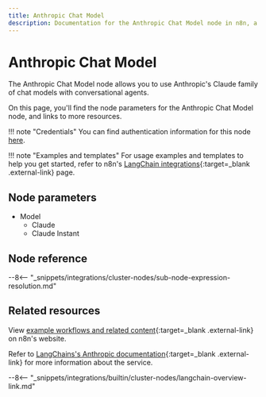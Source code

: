 ```yaml
---
title: Anthropic Chat Model
description: Documentation for the Anthropic Chat Model node in n8n, a workflow automation platform. Includes details of operations and configuration, and links to examples and credentials information.
---
```


# Anthropic Chat Model

The Anthropic Chat Model node allows you to use Anthropic's Claude family of chat models with conversational agents.

On this page, you'll find the node parameters for the Anthropic Chat Model node, and links to more resources.

!!! note "Credentials"
    You can find authentication information for this node [here](/integrations/builtin/credentials/anthropic/).

!!! note "Examples and templates"
	For usage examples and templates to help you get started, refer to n8n's [LangChain integrations](https://n8n.io/integrations/anthropic-chat-model/){:target=_blank .external-link} page.
	
## Node parameters

* Model
	* Claude
	* Claude Instant

## Node reference

--8<-- "_snippets/integrations/cluster-nodes/sub-node-expression-resolution.md"

## Related resources

View [example workflows and related content](https://n8n.io/integrations/anthropic-chat-model/){:target=_blank .external-link} on n8n's website.

Refer to [LangChains's Anthropic documentation](https://js.langchain.com/docs/modules/model_io/models/chat/integrations/anthropic){:target=_blank .external-link} for more information about the service.

--8<-- "_snippets/integrations/builtin/cluster-nodes/langchain-overview-link.md"